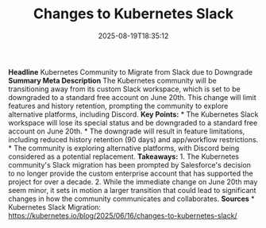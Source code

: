 ﻿---
title: "Changes to Kubernetes Slack"
date: "2025-08-19T18:35:12"
category: "Markets"
summary: ""
slug: "changes to kubernetes slack"
source_urls:
  - "https://kubernetes.io/blog/2025/06/16/changes-to-kubernetes-slack/"
seo:
  title: "Changes to Kubernetes Slack | Hash n Hedge"
  description: ""
  keywords: ["news", "markets", "brief"]
---
**Headline** Kubernetes Community to Migrate from Slack due to Downgrade  **Summary Meta Description** The Kubernetes community will be transitioning away from its custom Slack workspace, which is set to be downgraded to a standard free account on June 20th. This change will limit features and history retention, prompting the community to explore alternative platforms, including Discord.  **Key Points:**  * The Kubernetes Slack workspace will lose its special status and be downgraded to a standard free account on June 20th. * The downgrade will result in feature limitations, including reduced history retention (90 days) and app/workflow restrictions. * The community is exploring alternative platforms, with Discord being considered as a potential replacement.  **Takeaways:**  1. The Kubernetes community's Slack migration has been prompted by Salesforce's decision to no longer provide the custom enterprise account that has supported the project for over a decade. 2. While the immediate change on June 20th may seem minor, it sets in motion a larger transition that could lead to significant changes in how the community communicates and collaborates.  **Sources**  * Kubernetes Slack Migration: https://kubernetes.io/blog/2025/06/16/changes-to-kubernetes-slack/ 
